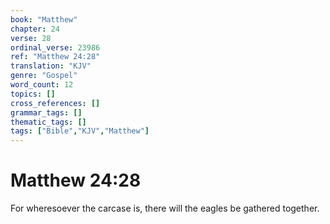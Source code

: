 ```yaml
---
book: "Matthew"
chapter: 24
verse: 28
ordinal_verse: 23986
ref: "Matthew 24:28"
translation: "KJV"
genre: "Gospel"
word_count: 12
topics: []
cross_references: []
grammar_tags: []
thematic_tags: []
tags: ["Bible","KJV","Matthew"]
---
```


# Matthew 24:28

For wheresoever the carcase is, there will the eagles be gathered together.
